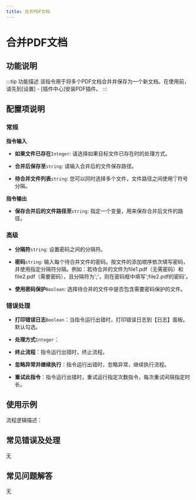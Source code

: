 ```yaml
---
title: 合并PDF文档
---
```


# 合并PDF文档

## 功能说明

:::tip 功能描述
该指令用于将多个PDF文档合并并保存为一个新文档。在使用前，请先到[设置] - [插件中心]安装PDF插件。
:::

## 配置项说明

### 常规

**指令输入**

- **如果文件已存在**`Integer`: 请选择如果目标文件已存在时的处理方式。

- **合并后保存至**`string`: 请输入合并后的文件保存路径。

- **待合并文件列表**`string`: 您可以同时选择多个文件，文件路径之间使用'|'符号分隔。


**指令输出**

- **保存合并后的文件路径至**`string`: 指定一个变量，用来保存合并后文件的路径。

### 高级

- **分隔符**`string`: 设置密码之间的分隔符。

- **密码**`string`: 输入每个待合并文件的密码。按文件的添加顺序依次填写密码，并使用指定分隔符分隔。例如：若待合并的文件为file1.pdf（无需密码）和file2.pdf（需要密码），且分隔符为';'，则在密码框中填写';file2.pdf的密码'。

- **使用密码保护**`Boolean`: 选择待合并的文件中是否包含需要密码保护的文件。

### 错误处理

- **打印错误日志**`Boolean`：当指令运行出错时，打印错误日志到【日志】面板。默认勾选。

- **处理方式**`Integer`：

 - **终止流程**：指令运行出错时，终止流程。

 - **忽略异常并继续执行**：指令运行出错时，忽略异常，继续执行流程。

 - **重试此指令**：指令运行出错时，重试运行指定次数指令，每次重试间隔指定时长。

## 使用示例

流程逻辑描述：

## 常见错误及处理

无

## 常见问题解答

无


